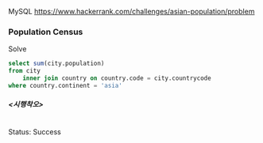 <!--# SQL-->
MySQL https://www.hackerrank.com/challenges/asian-population/problem
### Population Census
<JOIN>

Solve
```sql
select sum(city.population)
from city
    inner join country on country.code = city.countrycode
where country.continent = 'asia'
```

##### <시행착오>
```sql

```

Status: Success
